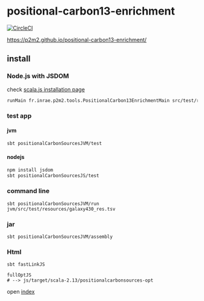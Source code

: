 # positional-carbon13-enrichment
[![CircleCI](https://dl.circleci.com/status-badge/img/gh/p2m2/positional-carbon13-enrichment/tree/develop.svg?style=svg)](https://dl.circleci.com/status-badge/redirect/gh/p2m2/positional-carbon13-enrichment/tree/develop)

https://p2m2.github.io/positional-carbon13-enrichment/

## install

### Node.js with JSDOM

check [scala.js installation page](https://www.scala-js.org/doc/project/js-environments.html)

```bash
runMain fr.inrae.p2m2.tools.PositionalCarbon13EnrichmentMain src/test/resources/galaxy430_res.tsv
```

### test app

#### jvm

```bash
sbt positionalCarbonSourcesJVM/test
```

#### nodejs

```bash
npm install jsdom
sbt positionalCarbonSourcesJS/test
```

### command line

```shell
sbt positionalCarbonSourcesJVM/run jvm/src/test/resources/galaxy430_res.tsv
```

### jar

``` 
sbt positionalCarbonSourcesJVM/assembly
```

### Html

```shell 
sbt fastLinkJS 
```

```main 
fullOptJS
# --> js/target/scala-2.13/positionalcarbonsources-opt
```

open [index](./html/index.html)